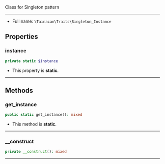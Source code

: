
Class for Singleton pattern

***

* Full name: `\Tainacan\Traits\Singleton_Instance`

## Properties

### instance

```php
private static $instance
```

* This property is **static**.

***

## Methods

### get_instance

```php
public static get_instance(): mixed
```

* This method is **static**.
***
### __construct

```php
private __construct(): mixed
```

***
